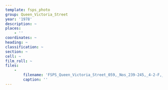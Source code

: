 ```yaml
---
template: fsps_photo
group: Queen_Victoria_Street
year: '1978'
description: ~
places:
    - ''
coordinates: ~
heading: ~
classification: ~
section: ~
cell: ~
film_roll: ~
files:
    -
        filename: 'FSPS_Queen_Victoria_Street_059,_Nos_239-245,_4-2-F,_1978.png'
        caption: ''
---
```

